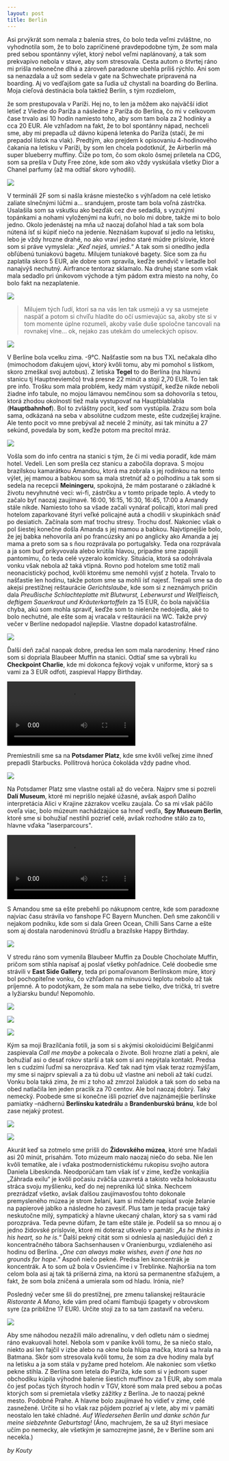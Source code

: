 ```yaml
---
layout: post
title: Berlin
---
```


Asi prvýkrát som nemala z balenia stres, čo bolo teda veľmi zvláštne, no vyhodnotila som, že to bolo zapríčinené pravdepodobne tým, že som mala pred sebou spontánny výlet, ktorý nebol veľmi naplánovaný, a tak som prekvapivo nebola v stave, aby som stresovala. Cesta autom o štvrtej ráno mi prišla nekonečne dlhá a zároveň paradoxne ubehla príliš rýchlo. Ani som sa nenazdala a už som sedela v gate na Schwechate pripravená  na boarding. Aj vo vedľajšom gate sa ľudia už chystali na boarding do Berlína. Moja cieľová destinácia bola taktiež Berlín, s tým rozdielom,
<!--more-->
že som prestupovala v Paríži. Hej no, to len ja môžem ako najväčší idiot letieť z Viedne do Paríža a následne z Paríža do Berlína, čo mi v celkovom čase trvalo asi 10 hodín namiesto toho, aby som tam bola za 2 hodinky a cca 20 EUR. Ale vzhľadom na fakt, že to bol spontánny nápad, nechceli sme, aby mi prepadla už dávno kúpená letenka do Paríža (stačí, že mi prepadol lístok na vlak).
Predtým, ako prejdem k opisovaniu 4-hodinového čakania na letisku v Paríži, by som len chcela podotknúť, že Airberlin má super blueberry muffiny. Čiže po tom, čo som okolo ôsmej priletela na CDG, som sa prešla v Duty Free zóne, kde som ako vždy vyskúšala všetky Dior a Chanel parfumy (až ma odtiaľ skoro vyhodili).

![](https://www.dropbox.com/s/1m802o273qeehvv/2016-01-04%2010.22.13%201.jpg?dl=1)

V termináli 2F som si našla krásne miestečko s výhľadom na celé letisko zaliate slnečnými lúčmi a... srandujem, proste tam bola voľná zástrčka. Usalašila som sa vskutku ako bezďák cez dve sedadlá, s vyzutými topánkami a nohami vyloženými na kufri, no bolo mi dobre, takže mi to bolo jedno. Okolo jedenástej na mňa už naozaj doľahol hlad a tak som bola nútená ísť si kúpiť niečo na jedenie. Neznášam kupovať si jedlo na letisku, lebo je vždy hrozne drahé, no ako vraví jedno staré múdre príslovie, ktoré som si práve vymyslela: „*Keď neješ, umrieš*.“ A tak som si onedlho jedla obľúbenú tuniakovú bagetu. Milujem tuniakové bagety. Síce som za ňu zaplatila skoro 5 EUR, ale dobre som spravila, keďže sendvič v lietadle bol nanajvýš nechutný. Airfrance tentoraz sklamalo. Na druhej stane som však mala sedadlo pri únikovom východe a tým pádom extra miesto na nohy, čo bolo fakt na nezaplatenie.

![](https://www.dropbox.com/s/mzz8t3p28rkg0f9/20160104_133537.jpg?dl=1)

>Milujem tých ľudí, ktorí sa na vás len tak usmejú a vy sa usmejete naspäť a potom si chvíľu hladíte do očí usmievajúc sa, akoby ste si v tom momente úplne rozumeli, akoby vaše duše spoločne tancovali na rovnakej vlne... ok, nejako zas utekám do umeleckých opisov.

![](https://www.dropbox.com/s/ojw25sq0vul0exa/2016-01-04%2004.21.39%201.jpg?dl=1)

V Berlíne bola vcelku zima. -9°C. Našťastie som na bus TXL nečakala dlho (mimochodom ďakujem ujovi, ktorý kvôli tomu, aby mi pomohol s lístkom, skoro zmeškal svoj autobus). Z letiska **Tegel** to do Berlína (na hlavnú stanicu tj Hauptneviemčo) trvá presne 22 minút a stojí 2,70 EUR. To len tak pre info. Trošku som mala problém, kedy mám vystúpiť, keďže nikde neboli žiadne info tabule, no mojou lámavou nemčinou som sa dohovorila s tetou, ktorá zhodou okolností tiež mala vystupovať na Hauptblablabla (**Hauptbahnhof**). Bol to zvláštny pocit, keď som vystúpila. Zrazu som bola sama, odkázaná na seba v absolútne cudzom meste, ešte cudzejšej krajine. Ale tento pocit vo mne prebýval až necelé 2 minúty, asi tak minútu a 27 sekúnd, povedala by som, keďže potom ma precitol mráz.

![](https://www.dropbox.com/s/y2yd19bfcgpj9bc/2016-03-27%2010.15.39%201.jpg?dl=1)

Vošla som do info centra na stanici s tým, že či mi vedia poradiť, kde mám hotel. Vedeli. Len som prešla cez stanicu a zabočila doprava. S mojou brazílskou kamarátkou Amandou, ktorá ma zobrala s jej rodinkou na tento výlet, jej mamou a babkou som sa mala stretnúť až o polhodinu a tak som si sedela na recepcii **Meiningeru**, spokojná, že mám postarané o základné k životu nevyhnutné veci: wi-fi, zástrčku a v tomto prípade teplo. A vtedy to začalo byť naozaj zaujímavé.
16:00, 16:15, 16:30, 16:45, 17:00 a Amandy stále nikde. Namiesto toho sa všade začali vynárať policajti, ktorí mali pred hotelom zaparkované štyri veľké policajné autá a chodili v skupinkách snáď po desiatich. Začínala som mať trochu stresy. Trochu dosť. Nakoniec však o pol šiestej konečne došla Amanda s jej mamou a babkou. Najvtipnejšie bolo, že jej babka nehovorila ani po francúzsky ani po anglicky ako Amanda a jej mama a preto som sa s ňou rozprávala po portugalsky. Teda ona rozprávala a ja som buď prikyvovala alebo krútila hlavou, prípadne sme zapojili pantomímu, čo teda celé vyzeralo komicky. Situácia, ktorá sa odohrávala vonku však nebola až taká vtipná. Rovno pod hotelom sme totiž mali neonacistický pochod, kvôli ktorému sme nemohli vyjsť z hotela. Trvalo to našťastie len hodinu, takže potom sme sa mohli ísť najesť. Trepali sme sa do akejsi prestížnej reštaurácie *Gerichtslaube*, kde som si z neznámych príčin dala *Preußische Schlachteplatte mit Blutwurst, Leberwurst und Wellfleisch, deftigem Sauerkraut und Kräuterkartoffeln* za 15 EUR, čo bola najväčšia chyba, akú som mohla spraviť, keďže som to nielenže nedojedla, aké to bolo nechutné, ale ešte som aj vracala v reštaurácii na WC. Takže prvý večer v Berlíne nedopadol najlepšie. Vlastne dopadol katastrofálne.

![](https://www.dropbox.com/s/qn8d2k5hojuw1ua/IMG-20160105-WA0007.jpg?dl=1)

Ďalší deň začal naopak dobre, predsa len som mala narodeniny. Hneď ráno som si dopriala Blaubeer Muffin na stanici. Odtiaľ sme sa vybrali ku **Checkpoint Charlie**, kde mi dokonca fejkový vojak v uniforme, ktorý sa s vami za 3 EUR odfotí, zaspieval Happy Birthday.

<video controls>
<source src="https://www.dropbox.com/s/489zp1615z8jarg/VID-20160327-WA0007.mp4?dl=1" type="video/mp4">
</video>

Premiestnili sme sa na **Potsdamer Platz**, kde sme kvôli veľkej zime ihneď prepadli Starbucks. Pollitrová horúca čokoláda vždy padne vhod.

![](https://www.dropbox.com/s/4ft88yf3wczcj0t/2016-03-27%2010.28.09%202.jpg?dl=1)

Na Potsdamer Platz sme vlastne ostali až do večera. Najprv sme si pozreli **Dalí Museum**, ktoré mi neprišlo nejaké úžasné, avšak aspoň Daliho interpretácia Alici v Krajine zázrakov vcelku zaujala. Čo sa mi však páčilo oveľa viac, bolo múzeum nachádzajúce sa hneď vedľa, **Spy Museum Berlin**, ktoré sme si bohužiaľ nestihli pozrieť celé, avšak rozhodne stálo za to, hlavne vďaka "laserparcours".

<video controls>
<source src="https://www.dropbox.com/s/sz8qxhkm56i9f8w/Spymuseum%20Berlin%20Laserparcours.mp4?dl=1" type="video/mp4">
</video>

S Amandou sme sa ešte prebehli po nákupnom centre, kde som paradoxne najviac času strávila vo fanshope FC Bayern Munchen. Deň sme zakončili v nejakom podniku, kde som si dala Green Ocean, Chilli Sans Carne a ešte som aj dostala narodeninovú štrúdľu a brazílske Happy Birthday.   

![](https://www.dropbox.com/s/wi01bmztmm8jnz9/2016-03-27%2010.56.36%201.jpg?dl=1)

V stredu ráno som vymenila Blaubeer Muffin za Double Chocholate Muffin, pričom som stihla napísať aj poslať všetky pohľadnice. Celé doobedie sme strávili v **East Side Gallery**, teda pri pomaľovanom Berlínskom múre, ktorý bol pochopiteľne vonku, čo vzhľadom na mínusovú teplotu nebolo až tak príjemné. A to podotýkam, že som mala na sebe tielko, dve tričká, tri svetre a lyžiarsku bundu! Nepomohlo.

![](https://www.dropbox.com/s/7s9qztdlh587ejb/2016-03-27%2011.13.12%201.jpg?dl=1)

![](https://www.dropbox.com/s/tad0won5ugq30lm/IMG-20160106-WA0045.jpg?dl=1)

![](https://www.dropbox.com/s/zg1wy74hmfijg0h/2016-03-27%2011.22.37%201.jpg?dl=1)

Kým sa moji Brazílčania fotili, ja som si s akýmisi okoloidúcimi Belgičanmi zaspievala *Call me maybe* a pokecala o živote. Boli hrozne zlatí a pekní, ale bohužiaľ asi o desať rokov starší a tak som si ani nepýtala kontakt. Predsa len s cudzími ľuďmi sa nerozpráva. Keď tak nad tým však teraz rozmýšľam, my sme si najprv spievali a za tú dobu už vlastne ani neboli až takí cudzí.
Vonku bola taká zima, že mi z toho až zmrzol žalúdok a tak som do seba na obed natlačila len jeden praclík za 70 centov. Ale bol naozaj dobrý. Taký nemecký. Poobede sme si konečne išli pozrieť dve najznámejšie berlínske pamiatky –nádhernú **Berlínsku katedrálu** a **Brandenburskú bránu**, kde bol zase nejaký protest.

![](https://www.dropbox.com/s/amdf4xed7342r3i/InstaSize_0203130304-2.jpg?dl=1)

![](https://www.dropbox.com/s/8xlphwma6uizw0h/2016-02-01%2002.06.15%201.jpg?dl=1)

Akurát keď sa zotmelo sme prišli do **Židovského múzea**, ktoré sme hľadali asi 20 minút, prisahám. Toto múzeum malo naozaj niečo do seba. Nie len kvôli tematike, ale i vďaka postmodernistickému rukopisu svojho autora Daniela Libeskinda. Neodporúčam tam však ísť v zime, keďže vonkajšia „Záhrada exilu“ je kvôli počasiu zväčša uzavretá a takisto veža holokaustu stráca svoju myšlienku, keď do nej nepreniká lúč slnka. Nechcem prezrádzať všetko, avšak ďalšou zaujímavosťou tohto dokonale premysleného múzea je strom želaní, kam si môžete napísať svoje želanie na papierové jablko a následne ho zavesiť. Plus tam je teda pracuje taký neskutočne milý, sympatický a hlavne ukecaný chalan, ktorý sa s vami rád porozpráva. Teda pevne dúfam, že tam ešte stále je. Podelil sa so mnou aj o jedno židovské príslovie, ktoré mi doteraz utkvelo v pamäti:
„*As he thinks in his heart, so he is*.“
Ďalší pekný citát som si odniesla aj nasledujúci deň z koncentračného tábora Sachsenhausen v Oranienburgu, vzdialeného asi hodinu od Berlína.
„*One can always make wishes, even if one has no grounds for hope*.“
Aspoň niečo pekné. Predsa len koncentrák je koncentrák. A to som už bola v Osvienčime i v Treblinke. Najhoršia na tom celom bola asi aj tak tá príšerná zima, na ktorú sa permanentne sťažujem, a fakt, že som bola zničená a umierala som od hladu. Irónia, nie?

Posledný večer sme šli do prestížnej, pre zmenu talianskej reštaurácie *Ristorante A Mano*, kde vám pred očami flambujú špagety v obrovskom syre (za približne 17 EUR). Určite stojí za to sa tam zastaviť na večeru.

![](https://www.dropbox.com/s/kpg7vd21e1qd1m0/2016-03-28%2012.20.57%202.jpg?dl=1)

Aby sme náhodou nezažili málo adrenalínu, v deň odletu nám o siedmej ráno evakuovali hotel. Nebola som v panike kvôli tomu, že sa niečo stalo, niekto asi len fajčil v izbe alebo na okne bola hlúpa mačka, ktorá sa hrala na Batmana. Skôr som stresovala kvôli tomu, že som za dve hodiny mala byť na letisku a ja som stála v pyžame pred hotelom. Ale nakoniec som všetko pekne stihla. Z Berlína som letela do Paríža, kde som si v jednom super obchodíku kúpila výhodné balenie šiestich muffinov za 1 EUR, aby som mala čo jesť počas tých štyroch hodín v TGV, ktoré som mala pred sebou a počas ktorých som si premietala všetky zážitky z Berlína. Je to naozaj pekné mesto. Podobné Prahe. A hlavne bolo zaujímavé ho vidieť v zime, celé zasnežené. Určite si ho však raz pôjdem pozrieť aj v lete, aby mi v pamäti neostalo len také chladné. *Auf Wiedersehen Berlin und danke schön fur meine siebzehnte Geburtstag!* (Áno, machrujem, že sa už štyri mesiace učím po nemecky, ale všetkým je samozrejme jasné, že v Berlíne som ani necekla.)

*by Kouty*
